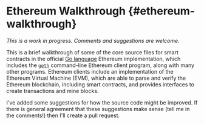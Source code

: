 # Ethereum Walkthrough {#ethereum-walkthrough}

_This is a work in progress. Comments and suggestions are welcome._

This is a brief walkthrough of some of the core source files for smart contracts in the official [Go language](https://golang.org/) Ethereum implementation, which includes the [`geth`](https://github.com/ethereum/go-ethereum/tree/master/core/vm) command-line Ethereum client program, along with many other programs. Ethereum clients include an implementation of the Ethereum Virtual Machine \(EVM\), which are able to parse and verify the Ethereum blockchain, including smart contracts, and provides interfaces to create transactions and mine blocks.

I've added some suggestions for how the source code might be improved. If there is general agreement that these suggestions make sense \(tell me in the comments!\) then I'll create a pull request.

